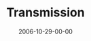 ---
layout: message
category: message
series: "Freedom"
title: "Transmission"
date: 2006-10-29-00-00
message_id: 45
audio: "http://s3.amazonaws.com/crossroads-media/messages/audio/Freedom_03_Transmission_10-29-06_Tome.mp3"
audio-duration: "38:43"
explicit: false
---